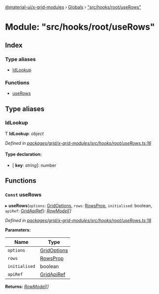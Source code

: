 [@material-ui/x-grid-modules](../README.md) › [Globals](../globals.md) › ["src/hooks/root/useRows"](_src_hooks_root_userows_.md)

# Module: "src/hooks/root/useRows"

## Index

### Type aliases

- [IdLookup](_src_hooks_root_userows_.md#idlookup)

### Functions

- [useRows](_src_hooks_root_userows_.md#const-userows)

## Type aliases

### IdLookup

Ƭ **IdLookup**: _object_

_Defined in [packages/grid/x-grid-modules/src/hooks/root/useRows.ts:16](https://github.com/mui-org/material-ui-x/blob/a679779/packages/grid/x-grid-modules/src/hooks/root/useRows.ts#L16)_

#### Type declaration:

- \[ **key**: _string_\]: number

## Functions

### `Const` useRows

▸ **useRows**(`options`: [GridOptions](../interfaces/_src_models_gridoptions_.gridoptions.md), `rows`: [RowsProp](_src_models_rows_.md#rowsprop), `initialised`: boolean, `apiRef`: [GridApiRef](_src_models_gridapiref_.md#gridapiref)): _[RowModel](../interfaces/_src_models_rows_.rowmodel.md)[]_

_Defined in [packages/grid/x-grid-modules/src/hooks/root/useRows.ts:18](https://github.com/mui-org/material-ui-x/blob/a679779/packages/grid/x-grid-modules/src/hooks/root/useRows.ts#L18)_

**Parameters:**

| Name          | Type                                                                 |
| ------------- | -------------------------------------------------------------------- |
| `options`     | [GridOptions](../interfaces/_src_models_gridoptions_.gridoptions.md) |
| `rows`        | [RowsProp](_src_models_rows_.md#rowsprop)                            |
| `initialised` | boolean                                                              |
| `apiRef`      | [GridApiRef](_src_models_gridapiref_.md#gridapiref)                  |

**Returns:** _[RowModel](../interfaces/_src_models_rows_.rowmodel.md)[]_
